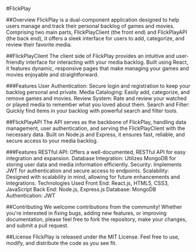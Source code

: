 #FlickPlay

##Overview
FlickPlay is a dual-component application designed to help users manage and track their personal backlog of games and movies. Comprising two main parts, FlickPlayClient (the front end) and FlickPlayAPI (the back end), it offers a sleek interface for users to add, categorize, and review their favorite media.

##FlickPlayClient
The client side of FlickPlay provides an intuitive and user-friendly interface for interacting with your media backlog. Built using React, it features dynamic, responsive pages that make managing your games and movies enjoyable and straightforward.

###Features
User Authentication: Secure login and registration to keep your backlog personal and private.
Media Cataloging: Easily add, categorize, and remove games and movies.
Review System: Rate and review your watched or played media to remember what you loved about them.
Search and Filter: Quickly find items in your backlog with powerful search and filter tools.

##FlickPlayAPI
The API serves as the backbone of FlickPlay, handling data management, user authentication, and serving the FlickPlayClient with the necessary data. Built on Node.js and Express, it ensures fast, reliable, and secure access to your media backlog.

###Features
RESTful API: Offers a well-documented, RESTful API for easy integration and expansion.
Database Integration: Utilizes MongoDB for storing user data and media information efficiently.
Security: Implements JWT for authentication and secure access to endpoints.
Scalability: Designed with scalability in mind, allowing for future enhancements and integrations.
Technologies Used
Front End: React.js, HTML5, CSS3, JavaScript
Back End: Node.js, Express.js
Database: MongoDB
Authentication: JWT

##Contributing
We welcome contributions from the community! Whether you're interested in fixing bugs, adding new features, or improving documentation, please feel free to fork the repository, make your changes, and submit a pull request.

##License
FlickPlay is released under the MIT License. Feel free to use, modify, and distribute the code as you see fit.

